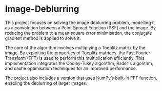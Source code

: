 # Image-Deblurring

This project focuses on solving the image deblurring problem, modelling it as a convolution between a Point Spread Function (PSF) and the image. By reducing the problem to a mean square error minimisation, the conjugate gradient method is applied to solve it.

The core of the algorithm involves multiplying a Toeplitz matrix by the image. By exploiting the properties of Toeplitz matrices, the Fast Fourier Transform (FFT) is used to perform this multiplication efficiently. This implementation integrates the Cooley-Tukey algorithm, Rader's algorithm, and cache optimisation techniques for an improved performance.

The project also includes a version that uses NumPy’s built-in FFT function, enabling the deblurring of larger images.
